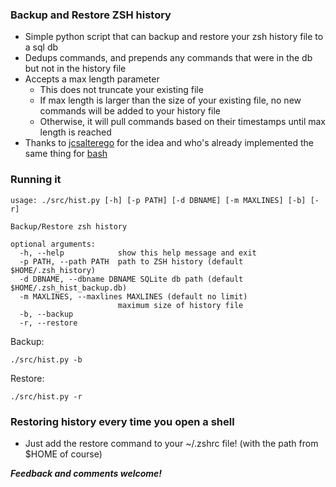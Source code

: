 ### Backup and Restore ZSH history

- Simple python script that can backup and restore your zsh history file to a sql db
- Dedups commands, and prepends any commands that were in the db but not in the history file
- Accepts a max length parameter
    - This does not truncate your existing file
    - If max length is larger than the size of your existing file, no new commands will be added to your history file
    - Otherwise, it will pull commands based on their timestamps until max length is reached
- Thanks to [jcsalterego](https://github.com/jcsalterego) for the idea and who's already implemented the same thing for [bash](https://github.com/jcsalterego/historian)

### Running it

```
usage: ./src/hist.py [-h] [-p PATH] [-d DBNAME] [-m MAXLINES] [-b] [-r]

Backup/Restore zsh history

optional arguments:
  -h, --help            show this help message and exit
  -p PATH, --path PATH  path to ZSH history (default $HOME/.zsh_history)
  -d DBNAME, --dbname DBNAME SQLite db path (default $HOME/.zsh_hist_backup.db)
  -m MAXLINES, --maxlines MAXLINES (default no limit)
                        maximum size of history file
  -b, --backup
  -r, --restore
```

Backup:

```
./src/hist.py -b
```

Restore:
```
./src/hist.py -r
```

### Restoring history every time you open a shell

- Just add the restore command to your ~/.zshrc file! (with the path from $HOME of course)


***Feedback and comments welcome!***
